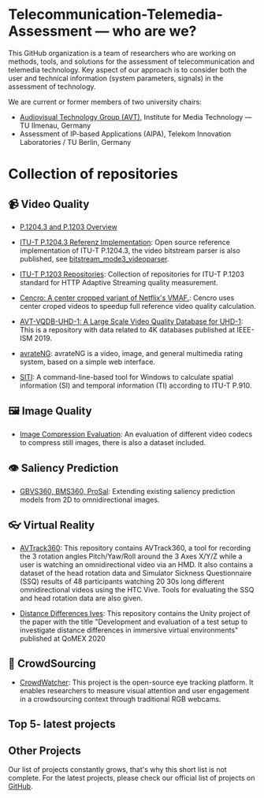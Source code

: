 # Telecommunication-Telemedia-Assessment — who are we?

This GitHub organization is a team of researchers who are working on methods, tools, and solutions for the assessment of telecommunication and telemedia technology.
Key aspect of our approach is to consider both the user and technical information (system parameters, signals) in the assessment of technology.

We are current or former members of two university chairs:

* [Audiovisual Technology Group (AVT)](https://www.tu-ilmenau.de/en/audio-visual-technology/), Institute for Media Technology — TU Ilmenau, Germany
* Assessment of IP-based Applications (AIPA), Telekom Innovation Laboratories / TU Berlin, Germany <!--  https://www.aipa.tu-berlin.de/menue/assessment_of_ip_based_applications/ link outdated -->

# Collection of repositories

## 📹 Video Quality

- [P.1204.3 and P.1203 Overview](https://telecommunication-telemedia-assessment.github.io/bitstream_based_models/)

- [ITU-T P.1204.3 Referenz Implementation](https://github.com/Telecommunication-Telemedia-Assessment/bitstream_mode3_p1204_3): Open source reference implementation of ITU-T P.1204.3, the video bitstream parser is also published, see [bitstream_mode3_videoparser](https://github.com/Telecommunication-Telemedia-Assessment/bitstream_mode3_videoparser).

- [ITU-T P.1203 Repositories](https://telecommunication-telemedia-assessment.github.io/p1203/): Collection of repositories for ITU-T P.1203 standard for HTTP Adaptive Streaming quality measurement.

- [Cencro: A center cropped variant of Netflix's VMAF.](https://github.com/Telecommunication-Telemedia-Assessment/cencro): Cencro uses center croped videos to speedup full reference video quality calculation.

- [AVT-VQDB-UHD-1: A Large Scale Video Quality Database for UHD-1](https://github.com/Telecommunication-Telemedia-Assessment/AVT-VQDB-UHD-1): This is a repository with data related to 4K databases published at IEEE-ISM 2019.

- [avrateNG](https://github.com/Telecommunication-Telemedia-Assessment/avrateNG): avrateNG is a video, image, and general multimedia rating system, based on a simple web interface.

- [SITI](https://github.com/Telecommunication-Telemedia-Assessment/SITI): A command-line-based tool for Windows to calculate spatial information (SI) and temporal information (TI) according to ITU-T P.910.

## 🖼 Image Quality
- [Image Compression Evaluation](https://github.com/Telecommunication-Telemedia-Assessment/image_compression): An evaluation of different video codecs to compress still images, there is also a dataset included.


## 👁️ Saliency Prediction

- [GBVS360, BMS360, ProSal](https://github.com/Telecommunication-Telemedia-Assessment/GBVS360-BMS360-ProSal): Extending existing saliency prediction models from 2D to omnidirectional images.

## 👓 Virtual Reality

- [AVTrack360](https://github.com/Telecommunication-Telemedia-Assessment/AVTrack360): This repository contains AVTrack360, a tool for recording the 3 rotation angles Pitch/Yaw/Roll around the 3 Axes X/Y/Z while a user is watching an omnidirectional video via an HMD. It also contains a dataset of the head rotation data and Simulator Sickness Questionnaire (SSQ) results of 48 participants watching 20 30s long different omnidirectional videos using the HTC Vive. Tools for evaluating the SSQ and head rotation data are also given.

- [Distance Differences Ives](https://github.com/Telecommunication-Telemedia-Assessment/distance_differences_ives): This repository contains the Unity project of the paper with the title "Development and evaluation of a test setup to investigate distance differences in immersive virtual environments" published at QoMEX 2020

## 👥 CrowdSourcing

- [CrowdWatcher](https://github.com/Telecommunication-Telemedia-Assessment/CrowdWatcher): This project is the open-source eye tracking platform. It enables researchers to measure visual attention and user engagement in a crowdsourcing context through traditional RGB webcams.


## Top 5- latest projects

<div id="top-5-projects">

</div>


## Other Projects

Our list of projects constantly grows, that's why this short list is not complete. For the latest projects, please check our official list of projects on [GitHub](https://github.com/Telecommunication-Telemedia-Assessment).
